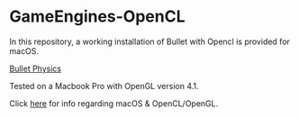 # GameEngines-OpenCL

In this repository, a working installation of Bullet with Opencl is provided for macOS.

[Bullet Physics](https://github.com/bulletphysics/bullet3)

Tested on a Macbook Pro with OpenGL version 4.1.

Click [here](https://support.apple.com/en-us/HT202823) for info regarding macOS & OpenCL/OpenGL.
